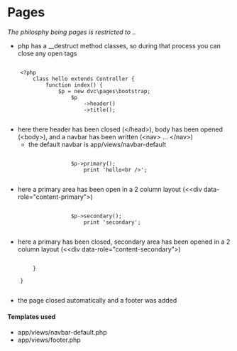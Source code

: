 # Pages

*The philosphy being pages is restricted to ..*
* php has a __destruct method classes, so during that process you can close any open tags

<pre><code>
    &lt;?php
        class hello extends Controller {
            function index() {
                $p = new dvc\pages\bootstrap;
                    $p
                        -&gt;header()
                        -&gt;title();
                        <span></span>
</code></pre>

* here there header has been closed (&lt;/head&gt;), body has been opened (&lt;body&gt;), and a navbar has been written (&lt;nav&gt; ... &lt;/nav&gt;)
  * the default navbar is app/views/navbar-default

<pre><code>
                    $p->primary();
                        print 'hello&lt;br /&gt;';
                        <span></span>
</code></pre>

* here a primary area has been open in a 2 column layout (&lt;<div data-role="content-primary"&gt;)

<pre><code>
                    $p->secondary();
                        print 'secondary';
               <span></span>
</code></pre>

* here a primary has been closed, secondary area has been opened in a 2 column layout (&lt;<div data-role="content-secondary"&gt;)

<pre><code>
        }
        <span></span>
    }
    <span></span>
</code></pre>

* the page closed automatically and a footer was added

#### Templates used
* app/views/navbar-default.php
* app/views/footer.php
